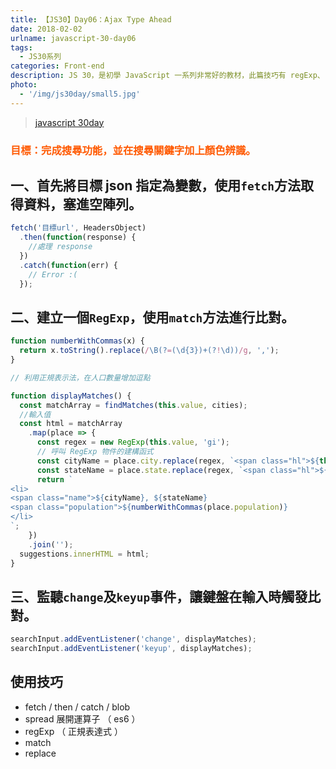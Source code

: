 ```yaml
---
title: 【JS30】Day06：Ajax Type Ahead
date: 2018-02-02
urlname: javascript-30-day06
tags:
  - JS30系列
categories: Front-end
description: JS 30，是初學 JavaScript 一系列非常好的教材，此篇技巧有 regExp、 spread 展開運算子等等。
photo:
  - '/img/js30day/small5.jpg'
---
```


> [javascript 30day](https://javascript30.com/)

<!-- more -->

### <span style="color:#ff5900">目標：完成搜尋功能，並在搜尋關鍵字加上顏色辨識。</span>

## 一、首先將目標 json 指定為變數，使用`fetch`方法取得資料，塞進空陣列。

```js
fetch('目標url', HeadersObject)
  .then(function(response) {
    //處理 response
  })
  .catch(function(err) {
    // Error :(
  });
```

## 二、建立一個`RegExp`，使用`match`方法進行比對。

```js
function numberWithCommas(x) {
  return x.toString().replace(/\B(?=(\d{3})+(?!\d))/g, ',');
}

// 利用正規表示法，在人口數量增加逗點

function displayMatches() {
  const matchArray = findMatches(this.value, cities);
  //輸入值
  const html = matchArray
    .map(place => {
      const regex = new RegExp(this.value, 'gi');
      // 呼叫 RegExp 物件的建構函式
      const cityName = place.city.replace(regex, `<span class="hl">${this.value}`);
      const stateName = place.state.replace(regex, `<span class="hl">${this.value}`);
      return `
<li>
<span class="name">${cityName}, ${stateName} 
<span class="population">${numberWithCommas(place.population)}
</li>
`;
    })
    .join('');
  suggestions.innerHTML = html;
}
```

## 三、監聽`change`及`keyup`事件，讓鍵盤在輸入時觸發比對。

```js
searchInput.addEventListener('change', displayMatches);
searchInput.addEventListener('keyup', displayMatches);
```

## 使用技巧

- fetch / then / catch / blob
- spread 展開運算子 （ es6 ）
- regExp （ 正規表達式 ）
- match
- replace

</div>
